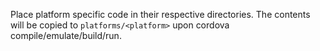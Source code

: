 Place platform specific code in their respective directories. The contents will be copied to `platforms/<platform>` upon cordova compile/emulate/build/run.